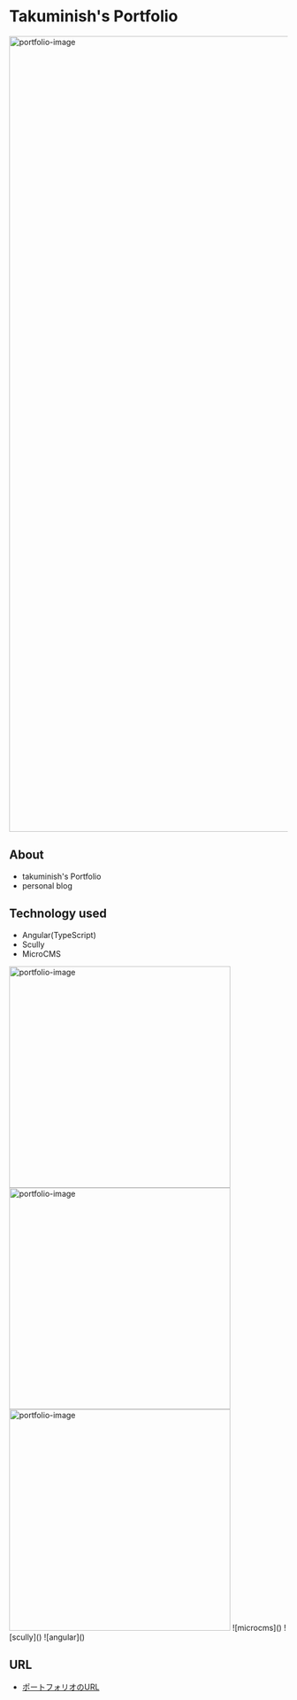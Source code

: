 # Takuminish's Portfolio

<img width="1437" alt="portfolio-image" src="https://user-images.githubusercontent.com/30888611/180635219-de8e56f5-e20c-4202-b2de-dc81e86be759.png">

## About
- takuminish's Portfolio
- personal blog
  
## Technology used
- Angular(TypeScript)
- Scully
- MicroCMS
<img width="400" alt="portfolio-image" src="https://user-images.githubusercontent.com/30888611/180635443-c99c9e76-1171-4cde-9eff-0b60c28580a3.png">
  <img width="400" alt="portfolio-image" src="https://user-images.githubusercontent.com/30888611/180635446-1fb9e75b-e3bd-4aa1-a07a-aed4774cbe57.png">
  <img width="400" alt="portfolio-image" src="https://user-images.githubusercontent.com/30888611/180635448-b76b2214-1490-49fe-b699-cb584ce30cf8.png">
  ![microcms]()
![scully]()
![angular]()

## URL
- [ポートフォリオのURL](https://takuminish.github.io/takuminishBlogJamstack/)
